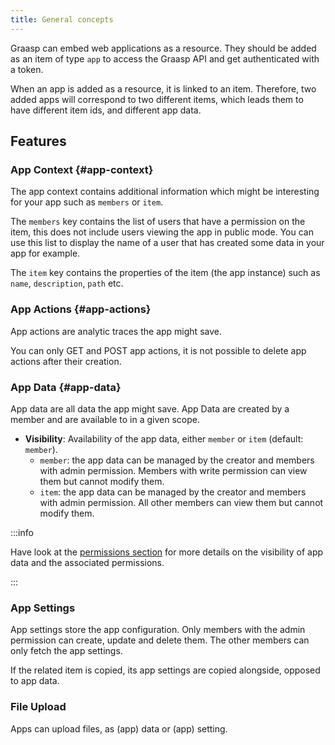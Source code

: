 ```yaml
---
title: General concepts
---
```



Graasp can embed web applications as a resource. They should be added as an item of type `app` to access the Graasp API and get authenticated with a token.

When an app is added as a resource, it is linked to an item. Therefore, two added apps will correspond to two different items, which leads them to have different item ids, and different app data.

## Features

### App Context {#app-context}

The app context contains additional information which might be interesting for your app such as `members` or `item`.

The `members` key contains the list of users that have a permission on the item, this does not include users viewing the app in public mode. You can use this list to display the name of a user that has created some data in your app for example.

The `item` key contains the properties of the item (the app instance) such as `name`, `description`, `path` etc.

### App Actions {#app-actions}

App actions are analytic traces the app might save.

You can only GET and POST app actions, it is not possible to delete app actions after their creation.

### App Data {#app-data}

App data are all data the app might save. App Data are created by a member and are available to in a given scope.

- **Visibility**: Availability of the app data, either `member` or `item` (default: `member`).
  - `member`: the app data can be managed by the creator and members with admin permission. Members with write permission can view them but cannot modify them.
  - `item`: the app data can be managed by the creator and members with admin permission. All other members can view them but cannot modify them.

:::info

Have look at the [permissions section](./apps-permissions) for more details on the visibility of app data and the associated permissions.

:::

### App Settings

App settings store the app configuration. Only members with the admin permission can create, update and delete them. The other members can only fetch the app settings.

If the related item is copied, its app settings are copied alongside, opposed to app data.

### File Upload

Apps can upload files, as (app) data or (app) setting.
